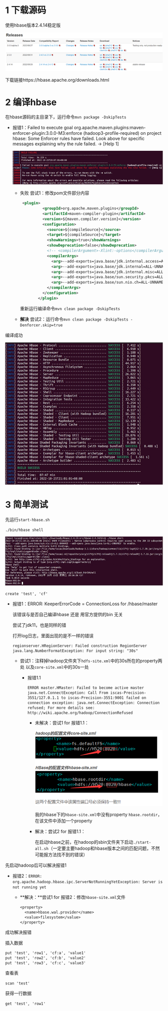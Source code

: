# 1 下载源码

使用hbase版本2.4.14稳定版

![image-20221025193446193](https://raw.githubusercontent.com/liang636600/cloudImg/master/images/image-20221025193446193.png)

下载链接https://hbase.apache.org/downloads.html

# 2 编译hbase

在hbase源码的主目录下，运行命令`mvn package -DskipTests`

* 报错1：Failed to execute goal org.apache.maven.plugins:maven-enforcer-plugin:3.0.0-M3:enforce (hadoop3-profile-required) on project hbase: Some Enforcer rules have failed. Look above for specific messages explaining why the rule failed. -> [Help 1]

  ![image-20221025201622214](https://raw.githubusercontent.com/liang636600/cloudImg/master/images/image-20221025201622214.png)

  * 失败 尝试1：修改pom文件部分内容

    ```xml
     <plugin>
              <groupId>org.apache.maven.plugins</groupId>
              <artifactId>maven-compiler-plugin</artifactId>
              <version>${maven.compiler.version}</version>
              <configuration>
                <source>${compileSource}</source>
                <target>${compileSource}</target>
                <showWarnings>true</showWarnings>
                <showDeprecation>false</showDeprecation>
                <!-- <compilerArgument>-Xlint:-options</compilerArgument> -->
                <compilerArgs>
                  <arg>--add-exports=java.base/jdk.internal.access=ALL-UNNAMED</arg>
                  <arg>--add-exports=java.base/jdk.internal=ALL-UNNAMED</arg>
                  <arg>--add-exports=java.base/jdk.internal.misc=ALL-UNNAMED</arg>
                  <arg>--add-exports=java.base/sun.security.pkcs=ALL-UNNAMED</arg>
                  <arg>--add-exports=java.base/sun.nio.ch=ALL-UNNAMED</arg>
                </compilerArgs>
              </configuration>
            </plugin>
    ```

    重新运行编译命令`mvn clean package -DskipTests`

  * **解决** 尝试2：运行命令`mvn clean package -DskipTests -Denforcer.skip=true`

编译成功

![image-20221025211257981](https://raw.githubusercontent.com/liang636600/cloudImg/master/images/image-20221025211257981.png)

# 3 简单测试

先运行`start-hbase.sh`

`./bin/hbase shell`

![image-20221025212505789](https://raw.githubusercontent.com/liang636600/cloudImg/master/images/image-20221025212505789.png)

`create 'test', 'cf'`

* 报错1：ERROR: KeeperErrorCode = ConnectionLoss for /hbase/master

  该错误与是否自己编译hbase 还是 用官方提供的bin 无关

  尝试了jdk11，也是同样的错

  打开log日志，里面出现的是不一样的错误

  ```
  regionserver.HRegionServer: Failed construction RegionServer
  java.lang.NumberFormatException: For input string: "30s"
  ```

  * 尝试1：注释掉hadoop文件夹下`hdfs-site.xml`中的30s所在的property两处 以及`core-site.xml`中的30s一处

    * 报错1.1

      ```
      ERROR master.HMaster: Failed to become active master
      java.net.ConnectException: Call From iscas-Precision-3551/127.0.1.1 to iscas-Precision-3551:9001 failed on connection exception: java.net.ConnectException: Connection refused; For more details see:  http://wiki.apache.org/hadoop/ConnectionRefused
      ```

      * 未解决：尝试1 for 报错1.1：

        ![image-20221028213222969](https://raw.githubusercontent.com/liang636600/cloudImg/master/images/image-20221028213222969.png)

        我的hbase下的`hbase-site.xml`中没有property `hbase.rootdir`，在该文件中添加一个property

      * 解决：尝试2 for 报错1.1：

        在启动hbase之前，在hadoop的sbin文件夹下启动`./start-all.sh`（一定要主要hadoop和hbase版本之间的匹配问题，不然可能报方法找不到的错误）

先启动hadoop后可以解决报错1

* 报错2：`ERROR: org.apache.hadoop.hbase.ipc.ServerNotRunningYetException: Server is not running yet`

  * **解决：**尝试1 for 报错2：修改`hbase-site.xml`文件

    ```
    <property>
      <name>hbase.wal.provider</name>
      <value>filesystem</value>
    </property>
    ```

成功解决报错

插入数据

```
put 'test', 'row1', 'cf:a', 'value1'
put 'test', 'row2', 'cf:b', 'value2'
put 'test', 'row3', 'cf:c', 'value3'
```

查看表

`scan 'test'`

获得一行数据

`get 'test', 'row1'`
